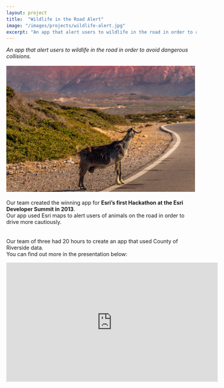 ```yaml
---
layout: project
title:  "Wildlife in the Road Alert"
image: "/images/projects/wildlife-alert.jpg"
excerpt: "An app that alert users to wildlife in the road in order to avoid dangerous collisions."
---
```

_An app that alert users to wildlife in the road in order to avoid dangerous collisions._<br/><br/>
<img src="/images/projects/wildlife-alert.jpg" alt="mapping with friends over coffee" width="500">
<br/><br/>
Our team created the winning app for **Esri’s first Hackathon at the Esri Developer Summit in 2013**.  <br/>Our app used Esri maps to alert users of animals on the road in order to drive more cautiously.  
<br/><br/>Our team of three had 20 hours to create an app that used County of Riverside data.  <br/>You can find out more in the presentation below:

<iframe width="560" height="315" src="https://www.youtube.com/embed/FUmRu-l_8aw" frameborder="0" allow="autoplay; encrypted-media" allowfullscreen></iframe>

<br/>